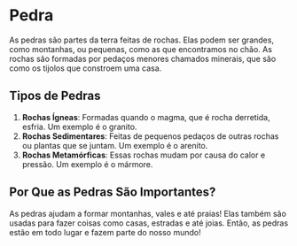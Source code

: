 # Pedra

As pedras são partes da terra feitas de rochas. Elas podem ser grandes, como montanhas, ou pequenas, como as que encontramos no chão. As rochas são formadas por pedaços menores chamados minerais, que são como os tijolos que constroem uma casa.

## Tipos de Pedras

1. **Rochas Ígneas**: Formadas quando o magma, que é rocha derretida, esfria. Um exemplo é o granito.
2. **Rochas Sedimentares**: Feitas de pequenos pedaços de outras rochas ou plantas que se juntam. Um exemplo é o arenito.
3. **Rochas Metamórficas**: Essas rochas mudam por causa do calor e pressão. Um exemplo é o mármore.

## Por Que as Pedras São Importantes?

As pedras ajudam a formar montanhas, vales e até praias! Elas também são usadas para fazer coisas como casas, estradas e até joias. Então, as pedras estão em todo lugar e fazem parte do nosso mundo!
